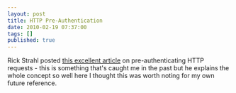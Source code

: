 ```yaml
---
layout: post
title: HTTP Pre-Authentication
date: 2010-02-19 07:37:00
tags: []
published: true
---
```


Rick Strahl posted [this excellent article](http://west-wind.com/Weblog/posts/243915.aspx) on 
pre-authenticating HTTP requests - this is something that's caught me in the past but he explains 
the whole concept so well here I thought this was worth noting for my own future reference.